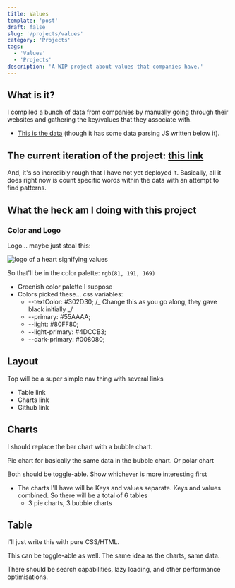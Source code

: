 ```yaml
---
title: Values
template: 'post'
draft: false
slug: '/projects/values'
category: 'Projects'
tags:
  - 'Values'
  - 'Projects'
description: 'A WIP project about values that companies have.'
---
```


## What is it?

I compiled a bunch of data from companies by manually going through their websites and gathering the key/values that they associate with.

- [This is the data](https://github.com/jMuzsik/values/blob/master/src/valuesData.js) (though it has some data parsing JS written below it).

## The current iteration of the project: [this link](https://github.com/jMuzsik/values)

And, it's so incredibly rough that I have not yet deployed it. Basically, all it does right now is count specific words within the data with an attempt to find patterns.

## What the heck am I doing with this project

### Color and Logo

Logo... maybe just steal this:

![logo of a heart signifying values](https://dwyl.com/img/common/dwyl-heart-only-logo.png)

So that'll be in the color palette: `rgb(81, 191, 169)`

- Greenish color palette I suppose
- Colors picked these... css variables:
  - --textColor: #302D30; /_ Change this as you go along, they gave black initially _/
  - --primary: #55AAAA;
  - --light: #80FF80;
  - --light-primary: #4DCCB3;
  - --dark-primary: #008080;

## Layout

Top will be a super simple nav thing with several links

- Table link
- Charts link
- Github link

## Charts

I should replace the bar chart with a bubble chart.

Pie chart for basically the same data in the bubble chart. Or polar chart

Both should be toggle-able. Show whichever is more interesting first

- The charts I'll have will be Keys and values separate. Keys and values combined. So there will be a total of 6 tables
  - 3 pie charts, 3 bubble charts

## Table

I'll just write this with pure CSS/HTML.

This can be toggle-able as well. The same idea as the charts, same data.

There should be search capabilities, lazy loading, and other performance optimisations.
